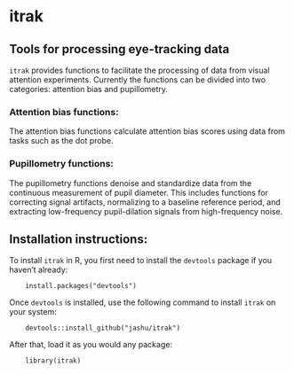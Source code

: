 # itrak
## Tools for processing eye-tracking data

`itrak` provides functions to facilitate the processing of data from visual attention experiments. Currently the functions can be divided into two categories: attention bias and pupillometry.

### Attention bias functions:
The attention bias functions calculate attention bias scores using data from tasks such as the dot probe. 

### Pupillometry functions:
The pupillometry functions denoise and standardize data from the continuous measurement of pupil diameter. This includes functions for correcting signal artifacts, normalizing to a baseline reference period, and extracting low-frequency pupil-dilation signals from high-frequency noise.

## Installation instructions:
To install `itrak` in R, you first need to install the `devtools` package if you haven’t already:
```
	install.packages("devtools")
```

Once `devtools` is installed, use the following command to install `itrak` on your system:
```
	devtools::install_github("jashu/itrak")
```

After that, load it as you would any package:
```	
	library(itrak)
```
